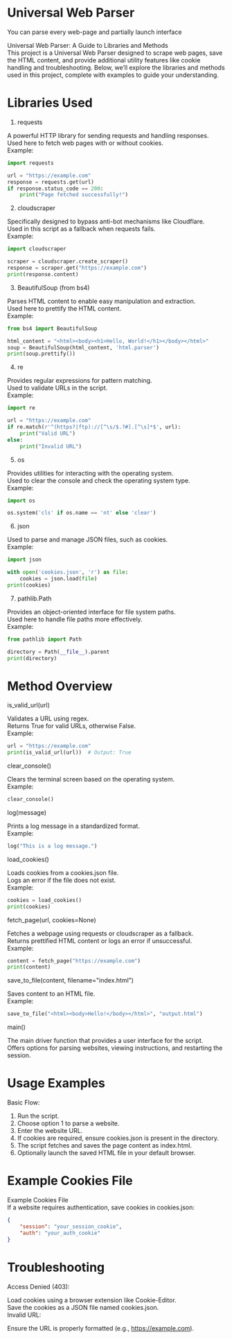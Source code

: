 # Universal Web Parser
You can parse every web-page and partially launch interface

Universal Web Parser: A Guide to Libraries and Methods  
This project is a Universal Web Parser designed to scrape web pages, save the HTML content, and provide additional utility features like cookie handling and troubleshooting. Below, we’ll explore the libraries and methods used in this project, complete with examples to guide your understanding.


# Libraries Used  
1. requests  

A powerful HTTP library for sending requests and handling responses.  
Used here to fetch web pages with or without cookies.  
Example:  
```python
import requests

url = "https://example.com"
response = requests.get(url)
if response.status_code == 200:
    print("Page fetched successfully!")
```
2. cloudscraper  

Specifically designed to bypass anti-bot mechanisms like Cloudflare.  
Used in this script as a fallback when requests fails.  
Example:  
```python
import cloudscraper

scraper = cloudscraper.create_scraper()
response = scraper.get("https://example.com")
print(response.content)
```
3. BeautifulSoup (from bs4)  

Parses HTML content to enable easy manipulation and extraction.  
Used here to prettify the HTML content.  
Example:  
```python
from bs4 import BeautifulSoup

html_content = "<html><body><h1>Hello, World!</h1></body></html>"
soup = BeautifulSoup(html_content, 'html.parser')
print(soup.prettify())
```
4. re  

Provides regular expressions for pattern matching.  
Used to validate URLs in the script.  
Example:  
```python
import re

url = "https://example.com"
if re.match(r'^(https?|ftp)://[^\s/$.?#].[^\s]*$', url):
    print("Valid URL")
else:
    print("Invalid URL")
```
5. os  

Provides utilities for interacting with the operating system.  
Used to clear the console and check the operating system type.  
Example:  
```python
import os

os.system('cls' if os.name == 'nt' else 'clear')
```
6. json  

Used to parse and manage JSON files, such as cookies.  
Example:  
```python
import json

with open('cookies.json', 'r') as file:
    cookies = json.load(file)
print(cookies)
```
7. pathlib.Path  

Provides an object-oriented interface for file system paths.  
Used here to handle file paths more effectively.  
Example:  
```python
from pathlib import Path

directory = Path(__file__).parent
print(directory)
```
# Method Overview
is_valid_url(url)

Validates a URL using regex.  
Returns True for valid URLs, otherwise False.  
Example:  

```python
url = "https://example.com"
print(is_valid_url(url))  # Output: True
```
clear_console()

Clears the terminal screen based on the operating system.  
Example:  

```python
clear_console()
```
log(message)

Prints a log message in a standardized format.  
Example:  

```python
log("This is a log message.")
```
load_cookies()

Loads cookies from a cookies.json file.  
Logs an error if the file does not exist.  
Example:  

```python
cookies = load_cookies()
print(cookies)
```
fetch_page(url, cookies=None)

Fetches a webpage using requests or cloudscraper as a fallback.  
Returns prettified HTML content or logs an error if unsuccessful.  
Example:  

```python
content = fetch_page("https://example.com")
print(content)
```
save_to_file(content, filename="index.html")

Saves content to an HTML file.  
Example:  

```python
save_to_file("<html><body>Hello!</body></html>", "output.html")
```
main()

The main driver function that provides a user interface for the script.  
Offers options for parsing websites, viewing instructions, and restarting the session.  

# Usage Examples
Basic Flow:  

1. Run the script.  
2. Choose option 1 to parse a website.  
3. Enter the website URL.  
4. If cookies are required, ensure cookies.json is present in the directory.  
5. The script fetches and saves the page content as index.html.  
6. Optionally launch the saved HTML file in your default browser.  

# Example Cookies File
Example Cookies File  
If a website requires authentication, save cookies in cookies.json:  

```json
{
    "session": "your_session_cookie",
    "auth": "your_auth_cookie"
}
```
# Troubleshooting
Access Denied (403):

Load cookies using a browser extension like Cookie-Editor.  
Save the cookies as a JSON file named cookies.json.  
Invalid URL:  

Ensure the URL is properly formatted (e.g., https://example.com).
